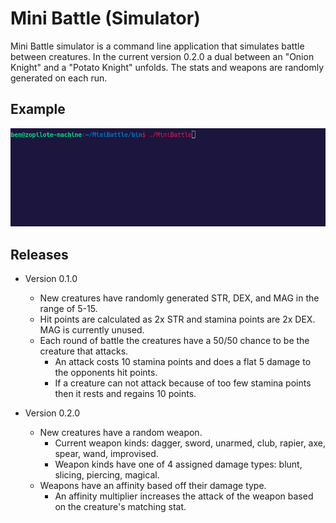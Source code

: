 # Mini Battle (Simulator)

Mini Battle simulator is a command line application that simulates battle between creatures. In the current version 0.2.0 a dual between an "Onion Knight" and a "Potato Knight" unfolds. The stats and weapons are randomly generated on each run.



## Example

![Example simulation](./images/example_03.gif)


## Releases

- Version 0.1.0
  - New creatures have randomly generated STR, DEX, and MAG in the range of 5-15.
  - Hit points are calculated as 2x STR and stamina points are 2x DEX. MAG is currently unused.
  - Each round of battle the creatures have a 50/50 chance to be the creature that attacks.
    - An attack costs 10 stamina points and does a flat 5 damage to the opponents hit points.
    - If a creature can not attack because of too few stamina points then it rests and regains 10 points.

- Version 0.2.0
  - New creatures have a random weapon.
    - Current weapon kinds:  dagger, sword, unarmed, club, rapier, axe, spear, wand, improvised.
    - Weapon kinds have one of 4 assigned damage types: blunt, slicing, piercing, magical.
  - Weapons have an affinity based off their damage type.
    - An affinity multiplier increases the attack of the weapon based on the creature's matching stat. 
